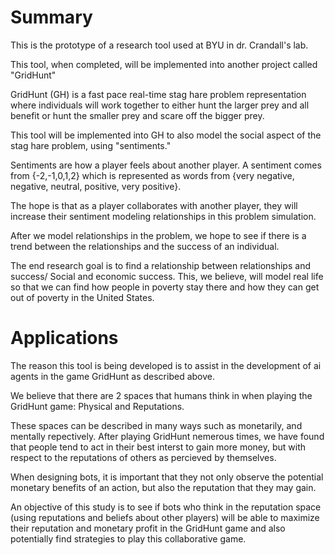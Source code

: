 # Summary

This is the prototype of a research tool used at BYU in dr. Crandall's lab.

This tool, when completed, will be implemented into another project called "GridHunt"

GridHunt (GH) is a fast pace real-time stag hare problem representation where
individuals will work together to either hunt the larger prey and all benefit
or hunt the smaller prey and scare off the bigger prey.

This tool will be implemented into GH to also model the social aspect of the stag hare problem,
using "sentiments."

Sentiments are how a player feels about another player.
A sentiment comes from {-2,-1,0,1,2} which is represented as words from 
{very negative, negative, neutral, positive, very positive}.

The hope is that as a player collaborates with another player, they will increase their sentiment
modeling relationships in this problem simulation.

After we model relationships in the problem, we hope to see if there is a trend
between the relationships and the success of an individual.

The end research goal is to find a relationship between relationships and success/
Social and economic success. This, we believe, will model real life
so that we can find how people in poverty stay there and how they can 
get out of poverty in the United States.

# Applications

The reason this tool is being developed is to assist in the development of ai agents in the game GridHunt as described above.

We believe that there are 2 spaces that humans think in when playing the GridHunt game: Physical and Reputations.

These spaces can be described in many ways such as monetarily, and mentally repectively. After playing GridHunt nemerous times, we
have found that people tend to act in their best interst to gain more money, but with respect to the reputations of others as percieved by themselves.

When designing bots, it is important that they not only observe the potential monetary benefits of an action, but also the reputation that they may gain.

An objective of this study is to see if bots who think in the reputation space (using reputations and beliefs about other players) will be able to 
maximize their reputation and monetary profit in the GridHunt game and also potentially find strategies to play this collaborative game.